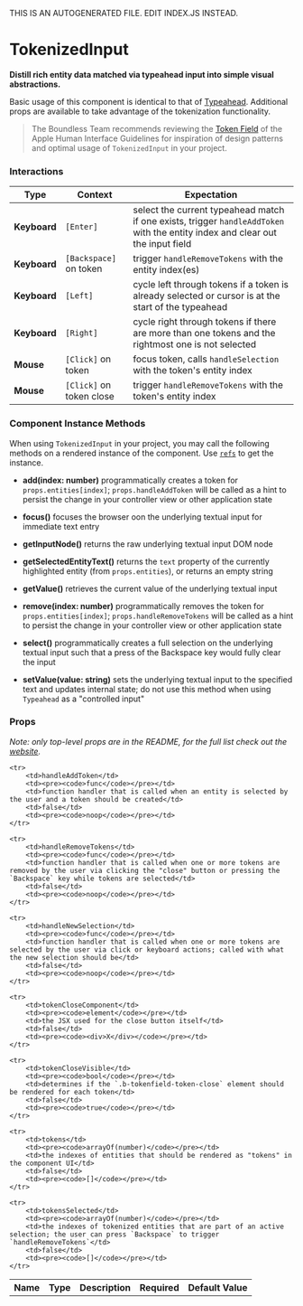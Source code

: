 THIS IS AN AUTOGENERATED FILE. EDIT INDEX.JS INSTEAD.

# TokenizedInput
__Distill rich entity data matched via typeahead input into simple visual abstractions.__

Basic usage of this component is identical to that of [Typeahead](https://github.com/bibliotech/uikit/tree/master/packages/boundless-typeahead). Additional props are available to take advantage of the tokenization functionality.

> The Boundless Team recommends reviewing the [Token Field](https://developer.apple.com/library/mac/documentation/UserExperience/Conceptual/OSXHIGuidelines/ControlsText.html#//apple_ref/doc/uid/20000957-CH51-SW4) of the Apple Human Interface Guidelines for inspiration of design patterns and optimal usage of `TokenizedInput` in your project.

### Interactions

Type | Context | Expectation
---- | ------- | -----------
__Keyboard__ | `[Enter]` | select the current typeahead match if one exists, trigger `handleAddToken` with the entity index and clear out the input field
__Keyboard__ | `[Backspace]` on token | trigger `handleRemoveTokens` with the entity index(es)
__Keyboard__ | `[Left]` | cycle left through tokens if a token is already selected or cursor is at the start of the typeahead
__Keyboard__ | `[Right]` | cycle right through tokens if there are more than one tokens and the rightmost one is not selected
__Mouse__ | `[Click]` on token | focus token, calls `handleSelection` with the token's entity index
__Mouse__ | `[Click]` on token close | trigger `handleRemoveTokens` with the token's entity index

### Component Instance Methods

When using `TokenizedInput` in your project, you may call the following methods on a rendered instance of the component. Use [`refs`](https://facebook.github.io/react/docs/refs-and-the-dom.html) to get the instance.

- __add(index: number)__
  programmatically creates a token for `props.entities[index]`; `props.handleAddToken` will be called as a hint to persist the change in your controller view or other application state

- __focus()__
  focuses the browser oon the underlying textual input for immediate text entry

- __getInputNode()__
  returns the raw underlying textual input DOM node

- __getSelectedEntityText()__
  returns the `text` property of the currently highlighted entity (from `props.entities`), or returns an empty string

- __getValue()__
  retrieves the current value of the underlying textual input

- __remove(index: number)__
  programmatically removes the token for `props.entities[index]`; `props.handleRemoveTokens` will be called as a hint to persist the change in your controller view or other application state

- __select()__
  programmatically creates a full selection on the underlying textual input such that a press of the Backspace key would fully clear the input

- __setValue(value: string)__
  sets the underlying textual input to the specified text and updates internal state; do not use this method when using `Typeahead` as a "controlled input"

### Props

_Note: only top-level props are in the README, for the full list check out the [website](http://boundless.js.org/TokenizedInput#props)._

<table>
    <tr>
        <th>Name</th>
        <th>Type</th>
        <th>Description</th>
        <th>Required</th>
        <th>Default Value</th>
    </tr>
    
    <tr>
        <td>handleAddToken</td>
        <td><pre><code>func</code></pre></td>
        <td>function handler that is called when an entity is selected by the user and a token should be created</td>
        <td>false</td>
        <td><pre><code>noop</code></pre></td>
    </tr>
    
    <tr>
        <td>handleRemoveTokens</td>
        <td><pre><code>func</code></pre></td>
        <td>function handler that is called when one or more tokens are removed by the user via clicking the "close" button or pressing the `Backspace` key while tokens are selected</td>
        <td>false</td>
        <td><pre><code>noop</code></pre></td>
    </tr>
    
    <tr>
        <td>handleNewSelection</td>
        <td><pre><code>func</code></pre></td>
        <td>function handler that is called when one or more tokens are selected by the user via click or keyboard actions; called with what the new selection should be</td>
        <td>false</td>
        <td><pre><code>noop</code></pre></td>
    </tr>
    
    <tr>
        <td>tokenCloseComponent</td>
        <td><pre><code>element</code></pre></td>
        <td>the JSX used for the close button itself</td>
        <td>false</td>
        <td><pre><code><div>X</div></code></pre></td>
    </tr>
    
    <tr>
        <td>tokenCloseVisible</td>
        <td><pre><code>bool</code></pre></td>
        <td>determines if the `.b-tokenfield-token-close` element should be rendered for each token</td>
        <td>false</td>
        <td><pre><code>true</code></pre></td>
    </tr>
    
    <tr>
        <td>tokens</td>
        <td><pre><code>arrayOf(number)</code></pre></td>
        <td>the indexes of entities that should be rendered as "tokens" in the component UI</td>
        <td>false</td>
        <td><pre><code>[]</code></pre></td>
    </tr>
    
    <tr>
        <td>tokensSelected</td>
        <td><pre><code>arrayOf(number)</code></pre></td>
        <td>the indexes of tokenized entities that are part of an active selection; the user can press `Backspace` to trigger `handleRemoveTokens`</td>
        <td>false</td>
        <td><pre><code>[]</code></pre></td>
    </tr>
    
</table>
